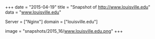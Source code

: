 
+++
date = "2015-04-19"
title = "Snapshot of http://www.louisville.edu"
data = "www.louisville.edu"

Server = ["Nginx"]
domain = ["louisville.edu"]

  image = "snapshots/2015_16/www.louisville.edu.png"
+++
#

